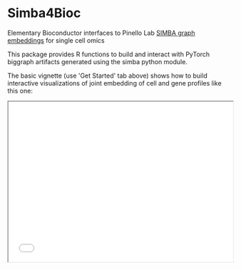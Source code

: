# Simba4Bioc
Elementary Bioconductor interfaces to Pinello Lab [SIMBA graph embeddings](https://www.nature.com/articles/s41592-023-01899-8) for single cell omics

This package provides R functions to build and interact with
PyTorch biggraph artifacts generated using the simba
python module.

The basic vignette (use 'Get Started' tab above) 
shows how to build interactive visualizations
of joint embedding of cell and gene profiles like this one:

<iframe src="reference/figures/litpl.html" width="100%" height="360px"/>

Additional developments will target exploration of multimodal
single cell assays.

(N.B.  There are extraneous "Aa" symbols and mappings in the
plot displayed above.  This is a consequence of the introduction
of extra symbols on the display.  Improved plotly infrastructure
or usage may help remove these meaningless tokens.  Suggestions
are welcome.)

